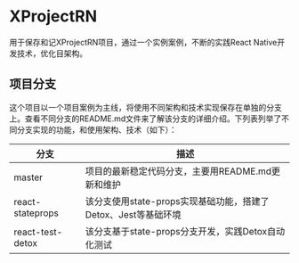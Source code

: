 # XProjectRN
用于保存和记XProjectRN项目，通过一个实例案例，不断的实践React Native开发技术，优化目架构。

## 项目分支
这个项目以一个项目案例为主线，将使用不同架构和技术实现保存在单独的分支上。查看不同分支的README.md文件来了解该分支的详细介绍。下列表列举了不同分支实现的功能，和使用架构、技术（如下）：

| 分支        | 描述           |
| ------------- |------------- |
| master| 项目的最新稳定代码分支，主要用README.md更新和维护 |
| react-stateprops| 该分支使用state-props实现基础功能，搭建了Detox、Jest等基础环境 |
| react-test-detox| 该分支基于state-props分支开发，实践Detox自动化测试 |
